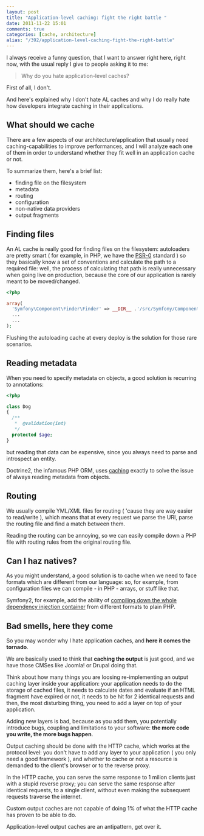 ```yaml
---
layout: post
title: "Application-level caching: fight the right battle "
date: 2011-11-22 15:01
comments: true
categories: [cache, architecture]
alias: "/392/application-level-caching-fight-the-right-battle"
---
```


I always receive a funny question, that I want to answer right here, right now, with the usual reply I give to people asking it to me:

> Why do you hate application-level caches?

First of all, I don't.

And here's explained why I don't hate AL caches and why I do really hate how developers integrate caching in their applications.
<!-- more -->

## What should we cache

There are a few aspects of our architecture/application that usually need caching-capabilities to improve performances, and I will analyze each one of them in order to understand whether they fit well in an application cache or not.

To summarize them, here's a brief list:

* finding file on the filesystem
* metadata
* routing
* configuration
* non-native data providers
* output fragments

## Finding files

An AL cache is really good for finding files on the filesystem: autoloaders are pretty smart ( for example, in PHP, we have the [PSR-0](https://github.com/php-fig/fig-standards/blob/master/accepted/PSR-0.md) standard ) so they basically know a set of conventions and calculate the path to a required file: well, the process of calculating that path is really unnecessary when going live on production, because the core of our application is rarely meant to be moved/changed.

``` php autoloading.php
<?php

array(
  'Symfony\Component\Finder\Finder' => __DIR__ .'/src/Symfony/Component/Finder/Finder.php',
  ...
  ...
); 
```

Flushing the autoloading cache at every deploy is the solution for those rare scenarios.

## Reading metadata

When you need to specify metadata on objects, a good solution is recurring to annotations:

``` php
<?php

class Dog
{
  /**
   *  @validation(int)
   */
  protected $age;
}
```

but reading that data can be expensive, since you always need to parse and introspect an entity.

Doctrine2, the infamous PHP ORM, uses [caching](https://github.com/doctrine/common/tree/master/lib/Doctrine/Common/Cache) exactly to solve the issue of always reading metadata from objects.

## Routing

We usually compile YML/XML files for routing ( 'cause they are way easier to read/write ), which means that at every request we parse the URI, parse the routing file and find a match between them.

Reading the routing can be annoying, so we can easily compile down a PHP file with routing rules from the original routing file.

## Can I haz natives?

As you might understand, a good solution is to cache when we need to face formats which are different from our language: so, for example, from configuration files we can compile - in PHP - arrays, or stuff like that.

Symfony2, for example, add the ability of [compiling down the whole dependency injection container](http://www.slideshare.net/fabpot/dependency-injection-in-php-5354/100) from different formats to plain PHP.

## Bad smells, here they come

So you may wonder why I hate application caches, and **here it comes the tornado**.

We are basically used to think that **caching the output** is just good, and we have those CMSes like Joomla! or Drupal doing that.

Think about how many things you are loosing re-implementing an output caching layer inside your application: your application needs to do the storage of cached files, it needs to calculate dates and evaluate if an HTML fragment have expired or not, it needs to be hit for 2 identical requests and then, the most disturbing thing, you need to add a layer on top of your application.

Adding new layers is bad, because as you add them, you potentially introduce bugs, coupling and limitations to your software: **the more code you write, the more bugs happen**.

Output caching should be done with the HTTP cache, which works at the protocol level: you don't have to add any layer to your application ( you only need a good framework ), and whether to cache or not a resource is demanded to the client's browser or to the reverse proxy.

In the HTTP cache, you can serve the same response to 1 milion clients just with a stupid reverse proxy; you can serve the same response after identical requests, to a single client, without even making the subsequent requests traverse the internet.

Custom output caches are not capable of doing 1% of what the HTTP cache has proven to be able to do.

Application-level output caches are an antipattern, get over it.